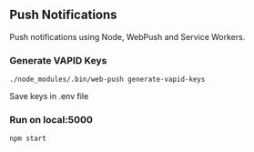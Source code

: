 ## Push Notifications
Push notifications using Node, WebPush and Service Workers.

###  Generate VAPID Keys
    ./node_modules/.bin/web-push generate-vapid-keys
Save keys in .env file

### Run on local:5000
    npm start
